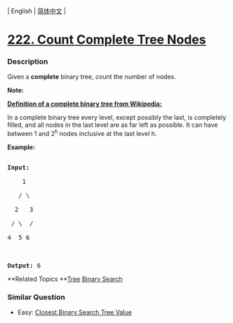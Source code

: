 | English | [简体中文](README.md) |

# [222. Count Complete Tree Nodes](https://leetcode-cn.com/problems/count-complete-tree-nodes)
 ### Description
<p>Given a <b>complete</b> binary tree, count the number of nodes.</p>

<p><b>Note: </b></p>

<p><b><u>Definition of a complete binary tree from <a href="http://en.wikipedia.org/wiki/Binary_tree#Types_of_binary_trees" target="_blank">Wikipedia</a>:</u></b><br />
In a complete binary tree every level, except possibly the last, is completely filled, and all nodes in the last level are as far left as possible. It can have between 1 and 2<sup>h</sup> nodes inclusive at the last level h.</p>

<p><strong>Example:</strong></p>

<pre>
<strong>Input:</strong> 
    1
   / \
  2   3
 / \  /
4  5 6

<strong>Output:</strong> 6</pre>

**Related Topics	**[Tree](https://leetcode-cn.com/tag/tree) [Binary Search](https://leetcode-cn.com/tag/binary-search) 

### Similar Question
 - Easy:	[Closest Binary Search Tree Value](https://leetcode-cn.com/problems/closest-binary-search-tree-value) 
